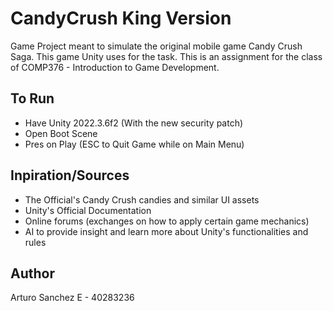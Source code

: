 # CandyCrush King Version
Game Project meant to simulate the original mobile game Candy Crush Saga. This game Unity uses for the task. This is an assignment for the class of COMP376 - Introduction to Game Development.

## To Run
* Have Unity 2022.3.6f2 (With the new security patch) <br>
* Open Boot Scene <br>
* Pres on Play (ESC to Quit Game while on Main Menu)

## Inpiration/Sources
* The Official's Candy Crush candies and similar UI assets
* Unity's Official Documentation
* Online forums (exchanges on how to apply certain game mechanics)
* AI to provide insight and learn more about Unity's functionalities and rules
  
## Author
Arturo Sanchez E - 40283236
